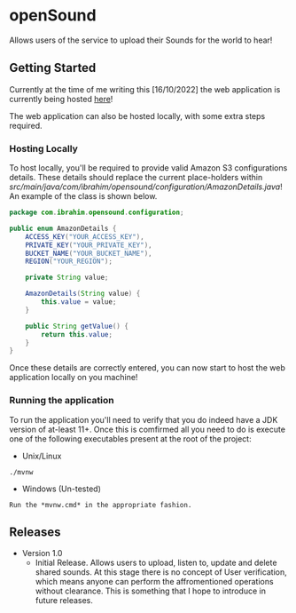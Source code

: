 # openSound

Allows users of the service to upload their Sounds for the world to hear!

## Getting Started

Currently at the time of me writing this [16/10/2022] the web application is currently being hosted [here](http://opensoundspringboot-env.eba-8pc6wy45.eu-west-2.elasticbeanstalk.com)!

The web application can also be hosted locally, with some extra steps required.

### Hosting Locally

To host locally, you'll be required to provide valid Amazon S3 configurations details. These details should replace the current place-holders within *src/main/java/com/ibrahim/opensound/configuration/AmazonDetails.java*! An example of the class is shown below.

```java
package com.ibrahim.opensound.configuration;

public enum AmazonDetails {
    ACCESS_KEY("YOUR_ACCESS_KEY"),
    PRIVATE_KEY("YOUR_PRIVATE_KEY"),
    BUCKET_NAME("YOUR_BUCKET_NAME"),
    REGION("YOUR_REGION");

    private String value;

    AmazonDetails(String value) {
        this.value = value;
    }

    public String getValue() {
        return this.value;
    }
}
``` 

Once these details are correctly entered, you can now start to host the web application locally on you machine!

### Running the application

To run the application you'll need to verify that you do indeed have a JDK version of at-least 11+. Once this is comfirmed all you need to do is execute one of the following executables present at the root of the project:

* Unix/Linux
```
./mvnw
```

* Windows (Un-tested)
```
Run the *mvnw.cmd* in the appropriate fashion.
```

## Releases

* Version 1.0
    * Initial Release.
    Allows users to upload, listen to, update and delete shared sounds. At this stage there is no concept of User verification, which means anyone can perform the affromentioned operations without clearance. This is something that I hope to introduce in future releases.
